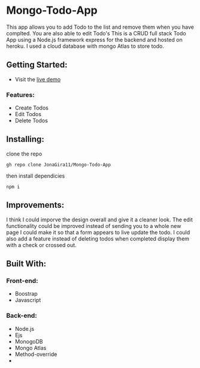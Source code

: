 # Mongo-Todo-App

This app allows you to add Todo to the list and remove them when you have complted. You are also able to edit Todo's
This is a CRUD full stack Todo App using a Node.js framework express for the backend and hosted on heroku. I used a cloud database 
with mongo Atlas to store todo.

## Getting Started: 

- Visit the [live demo](https://sheltered-anchorage-79400.herokuapp.com/todos)
### Features:
- Create Todos
- Edit Todos
- Delete Todos

## Installing: 

clone the repo 
```
gh repo clone JonaGira11/Mongo-Todo-App

```
then install dependicies

```
npm i
```

## Improvements:
I think I could imporve the design overall and give it a cleaner look. The edit functionality could be improved instead of sending you to a whole new page I could make it so that a form appears to live update the todo. I could also add a feature instead of deleting todos when completed display them with a check or crossed out. 
## Built With:

### Front-end:
- Boostrap
- Javascript

### Back-end:
- Node.js
- Ejs
- MonogoDB 
- Mongo Atlas
- Method-override
- 


